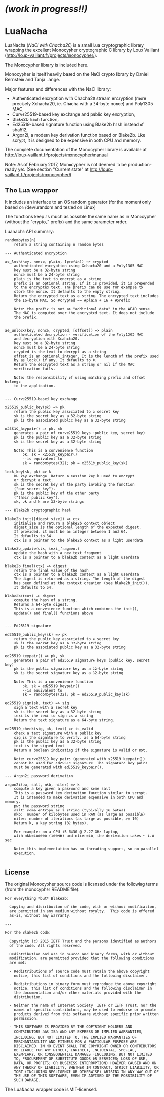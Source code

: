 # *(work in progress!!)*

# LuaNacha

LuaNacha (*NaCl with Chacha20*) is a small Lua cryptographic library wrapping the excellent Monocypher cryptographic C library by Loup Vaillant (http://loup-vaillant.fr/projects/monocypher/).

The Monocypher library is included here.

Monocypher is itself heavily based on the NaCl crypto library by Daniel Bernstein and Tanja Lange.

Major features and differences with the NaCl library:

* Authenticated encryption with Chacha20 stream encryption (more precisely Xchacha20, ie. Chacha with a 24-byte nonce) and Poly1305 MAC, 
* Curve25519-based key exchange and public key encryption,
* Blake2b hash function,
* Ed25519-based signature function using Blake2b hash instead of sha512,
* Argon2i, a modern key derivation function based on Blake2b. Like 
scrypt, it is designed to be expensive in both CPU and memory.

The complete documentation of the Monocypher library is available at http://loup-vaillant.fr/projects/monocypher/manual

Note:  As of February 2017, Monocypher is not deemed to be production-ready yet. (See section "Current state" at http://loup-vaillant.fr/projects/monocypher/)

## The Lua wrapper

It includes an interface to an OS random generator (for the moment only based on /dev/urandom and tested on Linux)

The functions keep as much as possible the same name as in  Monocypher 
(without the "crypto_" prefix) and the same parameter order.

Luanacha API summary:

```
randombytes(n)
	return a string containing n random bytes
	
--- Authenticated encryption

ae_lock(key, nonce, plain, [prefix]) => crypted
	authenticated encryption using Xchacha20 and a Poly1305 MAC
	key must be a 32-byte string
	nonce must be a 24-byte string
	plain is the text to encrypt as a string
	prefix is an optional string. If it is provided, it is prepended 
	to the encrypted text. The prefix can be use for example to 
	store the nonce. It defaults to the empty string.
	Return the encrypted text as a string. The encrypted text includes 
	the 16-byte MAC. So #crypted == #plain + 16 + #prefix
	
	Note: the prefix is not an "additional data" in the AEAD sense.
	The MAC is computed over the encrypted text. It does not include 
	the prefix.


ae_unlock(key, nonce, crypted, [offset]) => plain
	authenticated decryption - verification of the Poly1305 MAC
	and decryption with Xcahcha20.
	key must be a 32-byte string
	nonce must be a 24-byte string
	crypted is the text to decrypt as a string
	offset is an optional integer. It is the length of the prefix used 
	by ae_lock() if any. It defaults to 0.
	Return the decrypted text as a string or nil if the MAC 
	verification fails.
	
	Note: the responsibility of using matching prefix and offset belongs 
	to the application.
	

--- Curve25519-based key exchange

x25519_public_key(sk) => pk
	return the public key associated to a secret key
	sk is the secret key as a 32-byte string
	pk is the associated public key as a 32-byte string

x25519_keypair() => pk, sk
	generates a pair of curve25519 keys (public key, secret key)
	pk is the public key as a 32-byte string
	sk is the secret key as a 32-byte string
	
	Note: This is a convenience function:
		pk, sk = x25519_keypair()
		--is equivalent to
		sk = randombytes(32); pk = x25519_public_key(sk)

lock_key(sk, pk) => k
	DH key exchange. Return a session key k used to encrypt 
	or decrypt a text.
	sk is the secret key of the party invoking the function 
	("our secret key"). 
	pk is the public key of the other party 
	("their public key").
	sk, pk and k are 32-byte strings

--- Blake2b cryptographic hash

blake2b_init([digest_size]) => ctx
	initialize and return a blake2b context object
	digest_size is the optional length of the expected digest. 
	If provided, it must be an integer between 1 and 64.
	It defaults to 64.
	ctx is a pointer to the blake2b context as a light userdata

blake2b_update(ctx, text_fragment)
	update the hash with a new text fragment
	ctx is a pointer to a blake2b context as a light userdata

blake2b_final(ctx) => digest
	return the final value of the hash
	ctx is a pointer to a blake2b context as a light userdata
	The digest is returned as a string. The length of the digest
	has been defined at the context creation (see blake2b_init()).
	It defaults to 64.

blake2b(text) => digest
	compute the hash of a string. 
	Returns a 64-byte digest.
	This is a convenience function which combines the init(), 
	update() and final() functions above.


--- Ed25519 signature

ed25519_public_key(sk) => pk
	return the public key associated to a secret key
	sk is the secret key as a 32-byte string
	pk is the associated public key as a 32-byte string

ed25519_keypair() => pk, sk
	generates a pair of ed25519 signature keys (public key, secret key)
	pk is the public signature key as a 32-byte string
	sk is the secret signature key as a 32-byte string

	Note: This is a convenience function:
		pk, sk = ed25519_keypair()
		--is equivalent to
		sk = randombytes(32); pk = ed25519_public_key(sk)

ed25519_sign(sk, text) => sig
	sign a text with a secret key
	sk is the secret key as a 32-byte string
	text is the text to sign as a string
	Return the text signature as a 64-byte string.

ed25519_check(sig, pk, text) => is_valid
	check a text signature with a public key
	sig is the signature to verify, as a 64-byte string
	pk is the public key as a 32-byte string
	text is the signed text
	Return a boolean indicating if the signature is valid or not.
	
	Note: curve25519 key pairs (generated with x25519_keypair())
	cannot be used for ed25519 signature. The signature key pairs 
	must be generated with ed25519_keypair().

--- Argon2i password derivation 

argon2i(pw, salt, nkb, niter) => k
	compute a key given a password and some salt
	This is a password key derivation function similar to scrypt.
	It is intended to make derivation expensive in both CPU and memory.
	pw: the password string
	salt: some entropy as a string (typically 16 bytes)
	nkb:  number of kilobytes used in RAM (as large as possible)
	niter: number of iterations (as large as possible, >= 10)
	Return k, a key string (32 bytes).

	For example: on a CPU i5 M430 @ 2.27 GHz laptop,
	with nkb=100000 (100MB) and niter=10, the derivation takes ~ 1.8 sec
	
	Note: this implementation has no threading support, so no parallel 
	execution.
	
```


## License

The original Monocypher source code is licensed under the following terms (from the monocypher README file):

```
For everything *but* Blake2b:

  Copying and distribution of the code, with or without modification,
  are permitted in any medium without royalty.  This code is offered
  as-is, without any warranty.

---

For the Blake2b code:

  Copyright (c) 2015 IETF Trust and the persons identified as authors
  of the code. All rights reserved.

  Redistribution and use in source and binary forms, with or without
  modification, are permitted provided that the following conditions
  are met:

  - Redistributions of source code must retain the above copyright
    notice, this list of conditions and the following disclaimer.

  - Redistributions in binary form must reproduce the above copyright
    notice, this list of conditions and the following disclaimer in
    the documentation and/or other materials provided with the
    distribution.

  - Neither the name of Internet Society, IETF or IETF Trust, nor the
    names of specific contributors, may be used to endorse or promote
    products derived from this software without specific prior written
    permission.

  - THIS SOFTWARE IS PROVIDED BY THE COPYRIGHT HOLDERS AND
    CONTRIBUTORS âAS ISâ AND ANY EXPRESS OR IMPLIED WARRANTIES,
    INCLUDING, BUT NOT LIMITED TO, THE IMPLIED WARRANTIES OF
    MERCHANTABILITY AND FITNESS FOR A PARTICULAR PURPOSE ARE
    DISCLAIMED. IN NO EVENT SHALL THE COPYRIGHT OWNER OR CONTRIBUTORS
    BE LIABLE FOR ANY DIRECT, INDIRECT, INCIDENTAL, SPECIAL,
    EXEMPLARY, OR CONSEQUENTIAL DAMAGES (INCLUDING, BUT NOT LIMITED
    TO, PROCUREMENT OF SUBSTITUTE GOODS OR SERVICES; LOSS OF USE,
    DATA, OR PROFITS; OR BUSINESS INTERRUPTION) HOWEVER CAUSED AND ON
    ANY THEORY OF LIABILITY, WHETHER IN CONTRACT, STRICT LIABILITY, OR
    TORT (INCLUDING NEGLIGENCE OR OTHERWISE) ARISING IN ANY WAY OUT OF
    THE USE OF THIS SOFTWARE, EVEN IF ADVISED OF THE POSSIBILITY OF
    SUCH DAMAGE.
```
The LuaNacha wrapper code is MIT-licensed.



